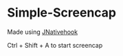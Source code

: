 # Simple-Screencap
Made using [JNativehook](https://github.com/kwhat/jnativehook)

Ctrl + Shift + A to start screencap

